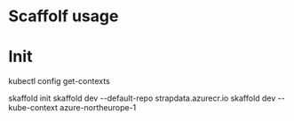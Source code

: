 # Scaffolf usage

# Init

kubectl config get-contexts

skaffold init
skaffold dev --default-repo strapdata.azurecr.io
skaffold dev --kube-context azure-northeurope-1 